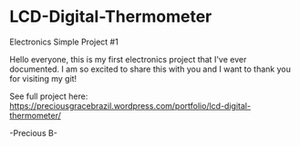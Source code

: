 # LCD-Digital-Thermometer
Electronics Simple Project #1

Hello everyone, this is my first electronics project that I've ever documented.
I am so excited to share this with you and I want to thank you for visiting my git!

See full project here: https://preciousgracebrazil.wordpress.com/portfolio/lcd-digital-thermometer/


-Precious B-

